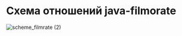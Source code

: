 # Схема отношений java-filmorate
![scheme_filmrate (2)](https://user-images.githubusercontent.com/102465685/207132617-73b01c25-169e-40f5-bfe7-be346991aa59.png)
